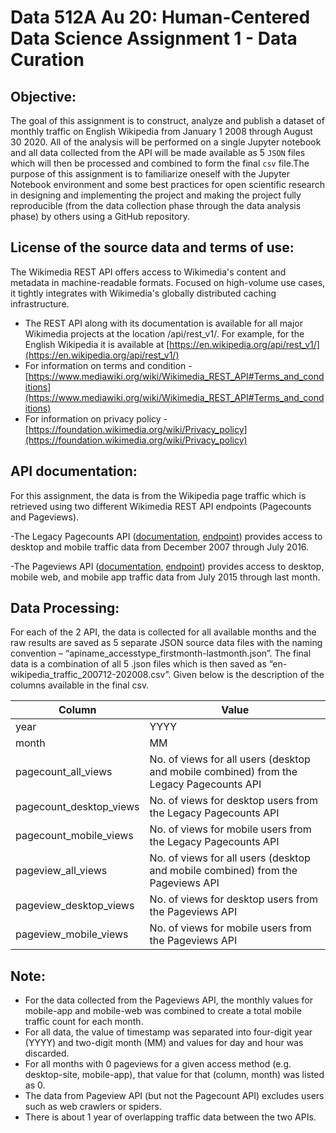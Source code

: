 # Data 512A Au 20: Human-Centered Data Science Assignment 1 - Data Curation

## Objective:

The goal of this assignment is to construct, analyze and publish a dataset of monthly traffic on English Wikipedia from January 1 2008 through August 30 2020. All of the analysis will be performed on a single Jupyter notebook and all data collected from the API will be made available as 5 `JSON` files which will then be processed and combined to form the final `csv` file.The purpose of this assignment is to familiarize oneself with the Jupyter Notebook environment and some best practices for open scientific research in designing and implementing the project and making the project fully reproducible (from the data collection phase through the data analysis phase) by others using a GitHub repository.

## License of the source data and terms of use:

The Wikimedia REST API offers access to Wikimedia's content and metadata in machine-readable formats. Focused on high-volume use cases, it tightly integrates with Wikimedia's globally distributed caching infrastructure.

- The REST API along with its documentation is available for all major Wikimedia projects at the location /api/rest_v1/. For example, for the English Wikipedia it is available at [https://en.wikipedia.org/api/rest_v1/](https://en.wikipedia.org/api/rest_v1/)
- For information on terms and condition - [https://www.mediawiki.org/wiki/Wikimedia_REST_API#Terms_and_conditions](https://www.mediawiki.org/wiki/Wikimedia_REST_API#Terms_and_conditions)
- For information on privacy policy - [https://foundation.wikimedia.org/wiki/Privacy_policy](https://foundation.wikimedia.org/wiki/Privacy_policy)

## API documentation:

For this assignment, the data is from the Wikipedia page traffic which is retrieved using two different Wikimedia REST API endpoints (Pagecounts and Pageviews).

-The Legacy Pagecounts API ([documentation](https://wikitech.wikimedia.org/wiki/Analytics/AQS/Legacy_Pagecounts), [endpoint](https://wikimedia.org/api/rest_v1/#/Pagecounts_data_(legacy)/get_metrics_legacy_pagecounts_aggregate_project_access_site_granularity_start_end)) provides access to desktop and mobile traffic data from December 2007 through July 2016.

-The Pageviews API ([documentation](https://wikitech.wikimedia.org/wiki/Analytics/AQS/Pageviews), [endpoint](https://wikimedia.org/api/rest_v1/#/Pageviews_data/get_metrics_pageviews_aggregate_project_access_agent_granularity_start_end)) provides access to desktop, mobile web, and mobile app traffic data from July 2015 through last month.

## Data Processing:

For each of the 2 API, the data is collected for all available months and the raw results are saved as 5 separate JSON source data files with the naming convention – “apiname_accesstype_firstmonth-lastmonth.json”. The final data is a combination of all 5 .json files which is then saved as “en-wikipedia_traffic_200712-202008.csv”. Given below is the description of the columns available in the final csv.

| Column | Value |
| ------ | ----- |
| year | YYYY |
| month |	MM |
| pagecount_all_views |	No. of views for all users (desktop and mobile combined) from the Legacy Pagecounts API |
| pagecount_desktop_views | No. of views for desktop users from the Legacy Pagecounts API |	
| pagecount_mobile_views | No. of views for mobile users from the Legacy Pagecounts API |
| pageview_all_views | No. of views for all users (desktop and mobile combined) from the Pageviews API |
| pageview_desktop_views | No. of views for desktop users from the Pageviews API |
| pageview_mobile_views | No. of views for mobile users from the Pageviews API |

## Note:

- For the data collected from the Pageviews API, the monthly values for mobile-app and mobile-web was combined to create a total mobile traffic count for each month.
- For all data, the value of timestamp was separated into four-digit year (YYYY) and two-digit month (MM) and values for day and hour was discarded.
- For all months with 0 pageviews for a given access method (e.g. desktop-site, mobile-app), that value for that (column, month) was listed as 0.
- The data from Pageview API (but not the Pagecount API) excludes users such as web crawlers or spiders.
- There is about 1 year of overlapping traffic data between the two APIs.


